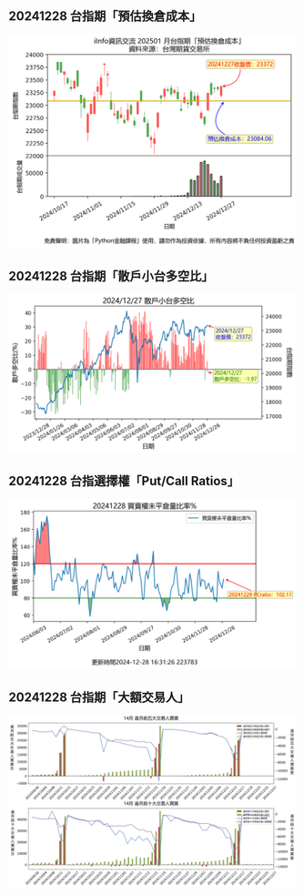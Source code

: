 ## 20241228 台指期「預估換倉成本」
![](images/txfcost.png)

## 20241228 台指期「散戶小台多空比」
![](images/bbiri.png)

## 20241228 台指選擇權「Put/Call Ratios」
![](images/pcratio.png)

## 20241228 台指期「大額交易人」
![](images/blocktrade.png)

